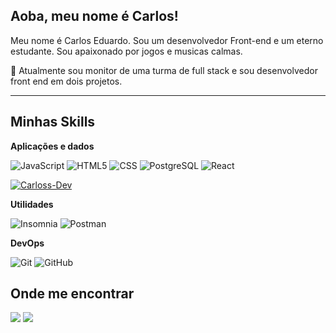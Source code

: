 ## Aoba, meu nome é Carlos!

Meu nome é Carlos Eduardo. Sou um desenvolvedor Front-end e um eterno estudante. Sou apaixonado por jogos e musicas calmas.

💬 Atualmente sou monitor de uma turma de full stack e sou desenvolvedor front end em dois projetos.

---

## Minhas Skills

**Aplicações e dados**

![JavaScript](https://img.shields.io/badge/-JavaScript-333333?style=flat&logo=javascript)
![HTML5](https://img.shields.io/badge/-HTML5-333333?style=flat&logo=HTML5)
![CSS](https://img.shields.io/badge/-CSS-333333?style=flat&logo=CSS3&logoColor=1572B6)
![PostgreSQL](https://img.shields.io/badge/-PostgreSQL-333333?style=flat&logo=postgreSQL)
![React](https://img.shields.io/badge/-React-333333?style=flat&logo=react)

[![Carloss-Dev](https://github-readme-stats.vercel.app/api/top-langs/?username=Carloss-Dev&hide=html&layout=compact&theme=Radical)](https://github.com/anuraghazra/github-readme-stats)

**Utilidades**

![Insomnia](https://img.shields.io/badge/-Insomnia-333333?style=flat&logo=insomnia)
![Postman](https://img.shields.io/badge/-Postman-333333?style=flat&logo=postman)

**DevOps**

![Git](https://img.shields.io/badge/-Git-333333?style=flat&logo=git)
![GitHub](https://img.shields.io/badge/-GitHub-333333?style=flat&logo=github)

## Onde me encontrar

<div>
<a href = "carlos2019cavalcante@gmail.com"><img loading="lazy" src="https://img.shields.io/badge/Gmail-D14836?style=for-the-badge&logo=gmail&logoColor=white" target="_blank"></a>
<a href="www.linkedin.com/in/carlos-lima-26b330317" target="_blank"><img loading="lazy" src="https://img.shields.io/badge/-LinkedIn-%230077B5?style=for-the-badge&logo=linkedin&logoColor=white" target="_blank"></a>   
</div>
